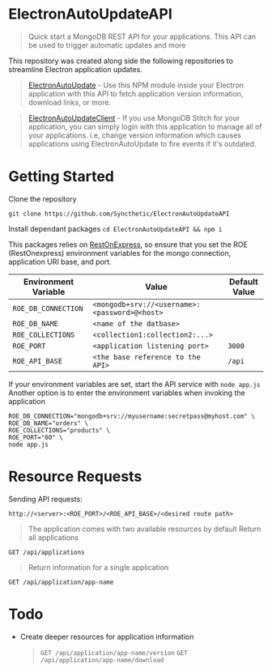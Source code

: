 # ElectronAutoUpdateAPI
> Quick start a MongoDB REST API for your applications. This API can be used to trigger automatic updates and more

 This repository was created along side the following repositories to streamline Electron application updates.
 
 >  [ElectronAutoUpdate](https://github.com/Syncthetic/ElectronAutoUpdate) - Use this NPM module inside your Electron application with this API to fetch application version information, download links, or more.

> [ElectronAutoUpdateClient](https://github.com/Syncthetic/ElectronAutoUpdateCLient) - If you use MongoDB Stitch for your application, you can simply login with this application to manage all of your applications. i.e, change version information which causes applications using ElectronAutoUpdate to fire events if it's outdated.

# Getting Started
Clone the repository

`git clone https://github.com/Syncthetic/ElectronAutoUpdateAPI`

Install dependant packages
`cd ElectronAutoUpdateAPI && npm i`

This packages relies on [RestOnExpress](https://github.com/Syncthetic/RestOnExpress), so ensure that you set the ROE (RestOnexpress) environment variables for the mongo connection, application URI base, and port.

| Environment Variable | Value                                         | Default Value |
|-                     | -                                             | -             |
| `ROE_DB_CONNECTION`  | `<mongodb+srv://<username>:<password>@<host>` |               |
| `ROE_DB_NAME`        | `<name of the datbase>`                       |               |
| `ROE_COLLECTIONS`    | `<collection1:collection2:...>`               |               |
| `ROE_PORT`           | `<application listening port>`                | `3000`        |
| `ROE_API_BASE`       | `<the base reference to the API>`             | `/api`        |


If your environment variables are set, start the API service with `node app.js`
Another option is to enter the environment variables when invoking the application
```
ROE_DB_CONNECTION="mongodb+srv://myusername:secretpass@myhost.com" \
ROE_DB_NAME="orders" \
ROE_COLLECTIONS="products" \
ROE_PORT="80" \
node app.js
```
# Resource Requests
Sending API requests:

`http://<server>:<ROE_PORT>/<ROE_API_BASE>/<desired route path>`

> The application comes with two available resources by default
> Return all applications

`GET /api/applications`

> Return information for a single application

`GET /api/application/app-name`

# Todo
- Create deeper resources for application information

  > `GET /api/application/app-name/version`
  > `GET /api/application/app-name/download`